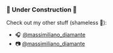 ### 🚧 Under Construction 🚧

Check out my other stuff (shameless 🔌):

- 🎧  [@massimiliano_diamante](https://www.mixcloud.com/massimiliano_diamante/)
- 📷  [@massimiliano_diamante](https://www.instagram.com/massimiliano_diamante)

<!--
**dmndpl/dmndpl** is a ✨ _special_ ✨ repository because its `README.md` (this file) appears on your GitHub profile.

Here are some ideas to get you started:

- 🔭 I’m currently working on ...
- 🌱 I’m currently learning ...
- 👯 I’m looking to collaborate on ...
- 🤔 I’m looking for help with ...
- 💬 Ask me about ...
- 📫 How to reach me: ...
- 😄 Pronouns: ...
- ⚡ Fun fact: ...
-->
